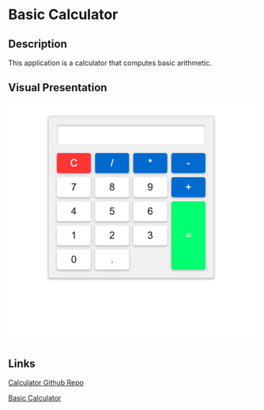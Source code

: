 # Basic Calculator

## Description

This application is a calculator that computes basic arithmetic.

## Visual Presentation

![screenshot of Calculator](./assets/images/basic-calculator.png)

## Links

[Calculator Github Repo](https://github.com/jessicashong/calc)

[Basic Calculator](https://jessicashong.github.io/calc/)
